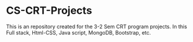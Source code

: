 # CS-CRT-Projects
This is an repository created for the 3-2 Sem CRT program projects. In this Full stack, Html-CSS, Java script, MongoDB, Bootstrap, etc.
